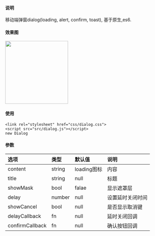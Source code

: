 #### 说明
移动端弹窗dialog(loading, alert, confirm, toast), 基于原生,es6.

#### 效果图
<img src="http://or63xuhc6.bkt.clouddn.com/dialog-img.png" width="200" />

#### 使用
```
<link rel="stylesheet" href="css/dialog.css">
<script src="src/dialog.js"></script>
new Dialog
```

#### 参数
| 选项            | 类型    |  默认值  |  说明  |
| :--------       | :-----  | :----    | :----  |
| content         | string  | loading图标  | 内容 |
|title        | string  | null | 标题|
|showMask         | bool  | falae | 显示遮罩层|
|delay        | number  | null | 设置延时关闭时间|
|showCancel           | bool  | null | 是否显示取消键|
|delayCallback        | fn  | null | 延时关闭回调|
|confirmCallback          | fn  | null | 确认按钮回调|

